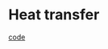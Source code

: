 # Heat transfer

[code](https://github.com/tatpongkatanyukul/iExplore/blob/main/Heat/HeatEquationV3.ipynb)
